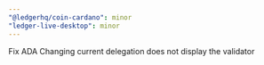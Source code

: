 ```yaml
---
"@ledgerhq/coin-cardano": minor
"ledger-live-desktop": minor
---
```


Fix ADA Changing current delegation does not display the validator
